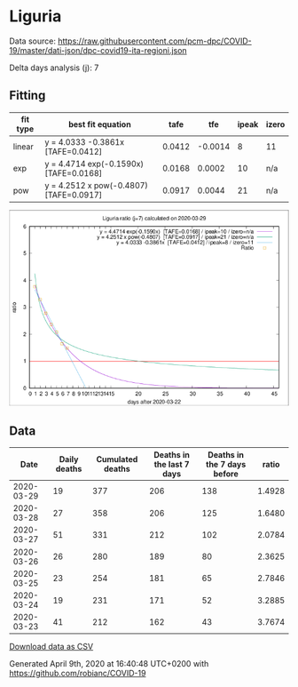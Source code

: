 # Liguria

Data source: https://raw.githubusercontent.com/pcm-dpc/COVID-19/master/dati-json/dpc-covid19-ita-regioni.json

Delta days analysis (j): 7

## Fitting 
|fit type|best fit equation|tafe|tfe|ipeak|izero|
|-------|-----|--------|------|---|---|
|linear|y = 4.0333 -0.3861x  [TAFE=0.0412]|0.0412|-0.0014|8|11|
|exp|y = 4.4714 exp(-0.1590x)  [TAFE=0.0168]|0.0168|0.0002|10|n/a|
|pow|y = 4.2512 x pow(-0.4807)  [TAFE=0.0917]|0.0917|0.0044|21|n/a|

![Plot](COVID-19_liguria_j7_2020-03-29.png)

## Data
|Date|Daily deaths|Cumulated deaths|Deaths in the last 7 days|Deaths in the 7 days before|ratio|
|----|----------|-----------|-------|--------------------|-----|
|2020-03-29|19|377|206|138|1.4928|
|2020-03-28|27|358|206|125|1.6480|
|2020-03-27|51|331|212|102|2.0784|
|2020-03-26|26|280|189|80|2.3625|
|2020-03-25|23|254|181|65|2.7846|
|2020-03-24|19|231|171|52|3.2885|
|2020-03-23|41|212|162|43|3.7674|

[Download data as CSV](COVID-19_liguria_j7_2020-03-29.csv)

Generated April 9th, 2020 at 16:40:48 UTC+0200 with https://github.com/robianc/COVID-19
